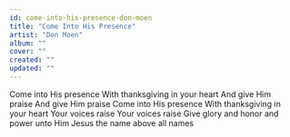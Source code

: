```yaml
---
id: come-into-his-presence-don-moen
title: "Come Into His Presence"
artist: "Don Moen"
album: ""
cover: ""
created: ""
updated: ""
---
```


Come into His presence
With thanksgiving in your heart
And give Him praise
And give Him praise
Come into His presence
With thanksgiving in your heart
Your voices raise
Your voices raise
Give glory and honor and power unto Him
Jesus the name above all names